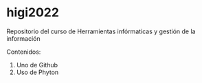 # higi2022
Repositorio del curso de Herramientas infórmaticas y gestión de la información

Contenidos:

1. Uno de Github
2. Uso de Phyton
